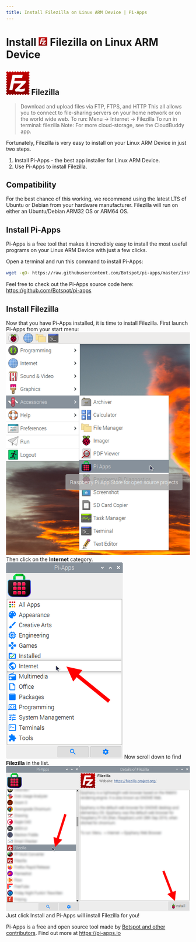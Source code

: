 ```yaml
---
title: Install Filezilla on Linux ARM Device | Pi-Apps
---
```

<div class="simple-install-content content">

# Install <img src="/img/app-icons/Filezilla/icon-64.png" height=24> Filezilla on Linux ARM Device

## <img src="/img/app-icons/Filezilla/icon-64.png"> Filezilla
> Download and upload files via FTP, FTPS, and HTTP
> This all allows you to connect to file-sharing servers on your home network or on the world wide web.
> To run: Menu -> Internet -> Filezilla
> To run in terminal: filezilla
> Note: For more cloud-storage, see the CloudBuddy app.

Fortunately, Filezilla is very easy to install on your Linux ARM Device in just two steps.
1. Install Pi-Apps - the best app installer for Linux ARM Device.
2. Use Pi-Apps to install Filezilla.
</div>
<div class="simple-install-content content">

## Compatibility
For the best chance of this working, we recommend using the latest LTS of Ubuntu or Debian from your hardware manufacturer.
Filezilla will run on either an Ubuntu/Debian ARM32 OS or ARM64 OS.
</div>
<div class="simple-install-content content">

## Install Pi-Apps

Pi-Apps is a free tool that makes it incredibly easy to install the most useful programs on your Linux ARM Device with just a few clicks.

Open a terminal and run this command to install Pi-Apps:
```bash
wget -qO- https://raw.githubusercontent.com/Botspot/pi-apps/master/install | bash
```
Feel free to check out the Pi-Apps source code here: https://github.com/Botspot/pi-apps
</div>
<div class="simple-install-content content">

## Install Filezilla

Now that you have Pi-Apps installed, it is time to install Filezilla.
First launch Pi-Apps from your start menu:
<img src="/img/start-menu.png">
Then click on the <b>Internet</b> category.
<img src="/img/category-selections/Internet.png">
Now scroll down to find <b>Filezilla</b> in the list.
<img src="/img/app-icons/Filezilla/app-selection.png">
Just click Install and Pi-Apps will install Filezilla for you!
</div>
<div class="simple-install-content content">

Pi-Apps is a free and open source tool made by [Botspot and other contributors](/about/#contributors). Find out more at https://pi-apps.io
</div>
